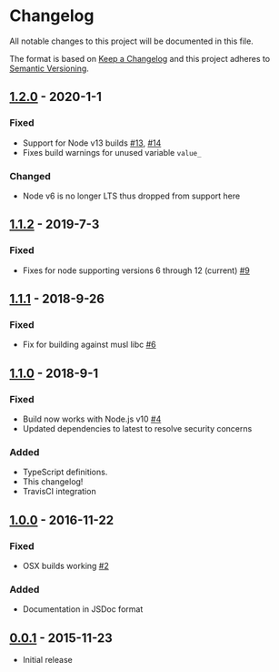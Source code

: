 # Changelog
All notable changes to this project will be documented in this file.

The format is based on [Keep a Changelog]
and this project adheres to [Semantic Versioning].

## [1.2.0] - 2020-1-1
### Fixed
- Support for Node v13 builds [#13], [#14]
- Fixes build warnings for unused variable `value_`
### Changed
- Node v6 is no longer LTS thus dropped from support here

## [1.1.2] - 2019-7-3
### Fixed
- Fixes for node supporting versions 6 through 12 (current) [#9]

## [1.1.1] - 2018-9-26
### Fixed
- Fix for building against musl libc [#6]

## [1.1.0] - 2018-9-1
### Fixed
- Build now works with Node.js v10 [#4]
- Updated dependencies to latest to resolve security concerns

### Added
- TypeScript definitions.
- This changelog!
- TravisCI integration

## [1.0.0] - 2016-11-22
### Fixed
- OSX builds working [#2]

### Added
- Documentation in JSDoc format

## [0.0.1] - 2015-11-23
- Initial release

[#14]: https://github.com/JacobFischer/netlinkwrapper/pull/14
[#13]: https://github.com/JacobFischer/netlinkwrapper/pull/13
[#9]: https://github.com/JacobFischer/netlinkwrapper/pull/9
[#6]: https://github.com/JacobFischer/netlinkwrapper/pull/6
[#4]: https://github.com/JacobFischer/netlinkwrapper/pull/4
[#2]: https://github.com/JacobFischer/netlinkwrapper/pull/2
[1.2.0]: https://github.com/JacobFischer/netlinkwrapper/releases/tag/v1.2.0
[1.1.2]: https://github.com/JacobFischer/netlinkwrapper/releases/tag/v1.1.2
[1.1.1]: https://github.com/JacobFischer/netlinkwrapper/releases/tag/v1.1.1
[1.1.0]: https://github.com/JacobFischer/netlinkwrapper/releases/tag/v1.1.0
[1.0.0]: https://github.com/JacobFischer/netlinkwrapper/releases/tag/v1.0.0
[0.0.1]: https://github.com/JacobFischer/netlinkwrapper/releases/tag/v0.0.1
[Keep a Changelog]: http://keepachangelog.com/en/1.0.0/
[Semantic Versioning]: http://semver.org/spec/v2.0.0.html

